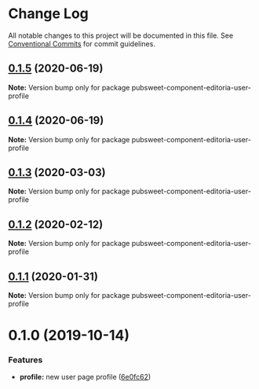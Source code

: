 # Change Log

All notable changes to this project will be documented in this file.
See [Conventional Commits](https://conventionalcommits.org) for commit guidelines.

<a name="0.1.5"></a>
## [0.1.5](https://gitlab.coko.foundation/editoria/editoria/compare/pubsweet-component-editoria-user-profile@0.1.4...pubsweet-component-editoria-user-profile@0.1.5) (2020-06-19)




**Note:** Version bump only for package pubsweet-component-editoria-user-profile

<a name="0.1.4"></a>
## [0.1.4](https://gitlab.coko.foundation/editoria/editoria/compare/pubsweet-component-editoria-user-profile@0.1.3...pubsweet-component-editoria-user-profile@0.1.4) (2020-06-19)




**Note:** Version bump only for package pubsweet-component-editoria-user-profile

<a name="0.1.3"></a>
## [0.1.3](https://gitlab.coko.foundation/editoria/editoria/compare/pubsweet-component-editoria-user-profile@0.1.2...pubsweet-component-editoria-user-profile@0.1.3) (2020-03-03)




**Note:** Version bump only for package pubsweet-component-editoria-user-profile

<a name="0.1.2"></a>
## [0.1.2](https://gitlab.coko.foundation/editoria/editoria/compare/pubsweet-component-editoria-user-profile@0.1.1...pubsweet-component-editoria-user-profile@0.1.2) (2020-02-12)




**Note:** Version bump only for package pubsweet-component-editoria-user-profile

<a name="0.1.1"></a>
## [0.1.1](https://gitlab.coko.foundation/editoria/editoria/compare/pubsweet-component-editoria-user-profile@0.1.0...pubsweet-component-editoria-user-profile@0.1.1) (2020-01-31)




**Note:** Version bump only for package pubsweet-component-editoria-user-profile

<a name="0.1.0"></a>
# 0.1.0 (2019-10-14)


### Features

* **profile:** new user page profile ([6e0fc62](https://gitlab.coko.foundation/editoria/editoria/commit/6e0fc62))
